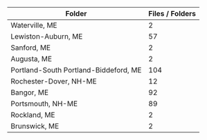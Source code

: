 | Folder                                |   Files / Folders |
|---------------------------------------|-------------------|
| Waterville, ME                        |                 2 |
| Lewiston-Auburn, ME                   |                57 |
| Sanford, ME                           |                 2 |
| Augusta, ME                           |                 2 |
| Portland-South Portland-Biddeford, ME |               104 |
| Rochester-Dover, NH-ME                |                12 |
| Bangor, ME                            |                92 |
| Portsmouth, NH-ME                     |                89 |
| Rockland, ME                          |                 2 |
| Brunswick, ME                         |                 2 |